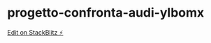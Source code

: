 # progetto-confronta-audi-ylbomx

[Edit on StackBlitz ⚡️](https://stackblitz.com/edit/progetto-confronta-audi-ylbomx)